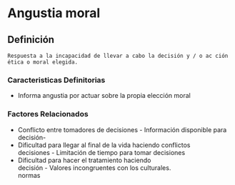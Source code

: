 # Angustia moral
## Definición
	Respuesta a la incapacidad de llevar a cabo la decisión y / o ac ción ética o moral elegida.

### Caracteristicas Definitorias
- Informa angustia por actuar 
sobre la propia elección moral

### Factores Relacionados
- Conflicto entre tomadores de 
decisiones  - Información disponible para 
decisión-  
- Dificultad para llegar al final de la 
vida haciendo conflictos  
 decisiones  - Limitación de tiempo para tomar 
decisiones  
- Dificultad para hacer el 
tratamiento  haciendo  
 decisión  - Valores incongruentes con los 
culturales.  
  normas

